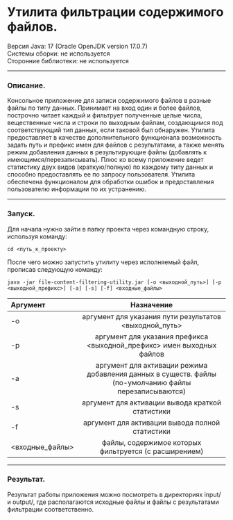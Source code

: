# Утилита фильтрации содержимого файлов.
Версия Java: 17 (Oracle OpenJDK version 17.0.7)   
Системы сборки: не используется   
Сторонние библиотеки: не используется   
____
### Описание.
Консольное приложение для записи содержимого файлов в разные файлы по типу данных. 
Принимает на вход один и более файлов, построчно читает каждый и фильтрует полученные целые числа, 
вещественные числа и строки по выходным файлам, создающимся под соответствующий тип данных, если таковой был обнаружен.
Утилита предоставляет в качестве дополнительного функционала возможность задать путь и префикс имен для файлов с результатами,
а также менять режим добавления данных в результирующие файлы (добавлять к имеющимся/перезаписывать). Плюс ко всему приложение 
ведет статистику двух видов (краткую/полную) по каждому типу данных и способно предоставлять ее по запросу пользователя.
Утилита обеспечена функционалом для обработки ошибок и предоставления пользователю информации по их устранению.
____
### Запуск.
Для начала нужно зайти в папку проекта через командную строку, используя команду:
```
cd <путь_к_проекту>
```
После чего можно запустить утилиту через исполняемый файл, прописав следующую команду:
```
java -jar file-content-filtering-utility.jar [-o <выходной_путь>] [-p <выходной_префикс>] [-a] [-s] [-f] <входные_файлы>
```
**Аргумент** | **Назначение**
:----|:------:
-o | аргумент для указания пути результатов <выходной_путь>
-p | аргумент для указания префикса <выходной_префикс> имен выходных файлов
-a | аргумент для активации режима добавления данных в существ. файлы (по-умолчанию файлы перезаписываются)
-s | аргумент для активации вывода краткой статистики
-f | аргумент для активации вывода полной статистики
<входные_файлы> | файлы, содержимое которых фильтруется (с расширением)
____
### Результат.
Результат работы приложения можно посмотреть в директориях input/ и output/, где располагаются исходные файлы и файлы с результатами фильтрации соответственно.